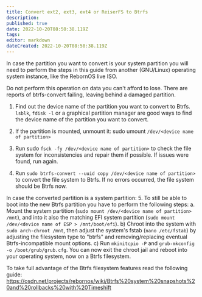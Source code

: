 ```yaml
---
title: Convert ext2, ext3, ext4 or ReiserFS to Btrfs
description: 
published: true
date: 2022-10-20T08:50:38.119Z
tags: 
editor: markdown
dateCreated: 2022-10-20T08:50:38.119Z
---
```


In case the partition you want to convert is your system partition you will need to perform the steps in this guide from another (GNU/Linux) operating system instance, like the RebornOS live ISO.

Do not perform this operation on data you can't afford to lose. There are reports of btrfs-convert failing, leaving behind a damaged partition.

1. Find out the device name of the partition you want to convert to Btrfs. `lsblk`, `fdisk -l` or a graphical partition manager are good ways to find the device name of the partition you want to convert.

2. If the partition is mounted, unmount it: sudo umount `/dev/<device name of partition>`

3. Run sudo `fsck -fy /dev/<device name of partition>` to check the file system for inconsistencies and repair them if possible. If issues were found, run again.

4. Run `sudo btrfs-convert --uuid copy /dev/<device name of partition>` to convert the file system to Btrfs. If no errors occurred, the file system should be Btrfs now.

In case the converted partition is a system partition:
5. To still be able to boot into the new Btrfs partition you have to perform the following steps:
a. Mount the system partition (`sudo mount /dev/<device name of partition> /mnt`), and into it also the matching EFI system partition (`sudo mount /dev/<device name of ESP > /mnt/boot/efi`).
b) Chroot into the system with `sudo arch-chroot /mnt`, then adjust the system's fstab (`nano /etc/fstab`) by adjusting the filesystem type to "btrfs" and removing/replacing eventual Btrfs-incompatible mount options.
c) Run `mkinitcpio -P` and `grub-mkconfig -o /boot/grub/grub.cfg`. You can now exit the chroot jail and reboot into your operating system, now on a Btrfs filesystem.

To take full advantage of the Btrfs filesystem features read the following guide: https://osdn.net/projects/rebornos/wiki/Btrfs%20system%20snapshots%20and%20rollbacks%20with%20Timeshift